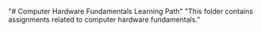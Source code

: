 "# Computer Hardware Fundamentals Learning Path" 
"This folder contains assignments related to computer hardware fundamentals." 
